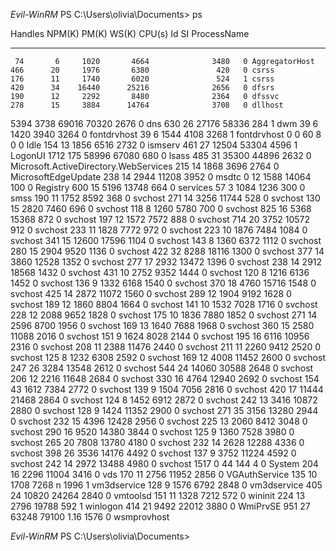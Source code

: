*Evil-WinRM* PS C:\Users\olivia\Documents> ps

Handles  NPM(K)    PM(K)      WS(K)     CPU(s)     Id  SI ProcessName
-------  ------    -----      -----     ------     --  -- -----------
     74       6     1020       4664              3480   0 AggregatorHost
    466      20     1976       6380               420   0 csrss
    176      11     1740       6020               524   1 csrss
    420      34    16440      25216              2656   0 dfsrs
    190      12     2292       8480              2364   0 dfssvc
    278      15     3884      14764              3708   0 dllhost
   5394    3738    69016      70320              2676   0 dns
    630      26    27176      58336               284   1 dwm
     39       6     1420       3940              3264   0 fontdrvhost
     39       6     1544       4108              3268   1 fontdrvhost
      0       0       60          8                 0   0 Idle
    154      13     1856       6516              2732   0 ismserv
    461      27    12504      53304              4596   1 LogonUI
   1712     175    58996      67080               680   0 lsass
    485      31    35300      44896              2632   0 Microsoft.ActiveDirectory.WebServices
    215      14     1868       3696              2764   0 MicrosoftEdgeUpdate
    238      14     2944      11208              3952   0 msdtc
      0      12     1588      14064               100   0 Registry
    600      15     5196      13748               664   0 services
     57       3     1084       1236               300   0 smss
    190      11     1752       8592               368   0 svchost
    271      14     3256      11744               528   0 svchost
    130      15     2820       7460               696   0 svchost
    118       8     1260       5780               700   0 svchost
    825      16     5368      15368               872   0 svchost
    197      12     1572       7572               888   0 svchost
    714      20     3752      10572               912   0 svchost
    233      11     1828       7772               972   0 svchost
    223      10     1876       7484              1084   0 svchost
    341      15    12600      17596              1104   0 svchost
    143       8     1360       6372              1112   0 svchost
    280      15     2904       9520              1136   0 svchost
    422      32     8288      18116              1300   0 svchost
    377      14     3860      12528              1352   0 svchost
    277      17     2932      13472              1396   0 svchost
    238      14     2912      18568              1432   0 svchost
    431      10     2752       9352              1444   0 svchost
    120       8     1216       6136              1452   0 svchost
    136       9     1332       6168              1540   0 svchost
    370      18     4760      15716              1548   0 svchost
    425      14     2872      11072              1560   0 svchost
    289      12     1904       9192              1628   0 svchost
    189      12     1860       8804              1664   0 svchost
    141      10     1532       7028              1716   0 svchost
    228      12     2088       9652              1828   0 svchost
    175      10     1836       7880              1852   0 svchost
    271      14     2596       8700              1956   0 svchost
    169      13     1640       7688              1968   0 svchost
    360      15     2580      11088              2016   0 svchost
    151       9     1624       8028              2144   0 svchost
    195      16     6116      10956              2316   0 svchost
    208      11     2388      11476              2440   0 svchost
    211      11     2260       9412              2520   0 svchost
    125       8     1232       6308              2592   0 svchost
    169      12     4008      11452              2600   0 svchost
    247      26     3284      13548              2612   0 svchost
    544      24    14060      30588              2648   0 svchost
    206      12     2216      11648              2684   0 svchost
    330      16     4764      12940              2692   0 svchost
    154      43     1612       7384              2772   0 svchost
    139       9     1504       7056              2816   0 svchost
    420      17    11444      21468              2864   0 svchost
    124       8     1452       6912              2872   0 svchost
    242      13     3416      10872              2880   0 svchost
    128       9     1424      11352              2900   0 svchost
    271      35     3156      13280              2944   0 svchost
    232      15     4396      12428              2956   0 svchost
    225      13     2060       8412              3048   0 svchost
    290      16     9520      14380              3844   0 svchost
    125       9     1360       7528              3980   0 svchost
    265      20     7808      13780              4180   0 svchost
    232      14     2628      12288              4336   0 svchost
    398      26     3536      14176              4492   0 svchost
    137       9     3752      11224              4592   0 svchost
    242      14     2972      13488              4980   0 svchost
   1517       0       44        144                 4   0 System
    204      16     2296      11004              3416   0 vds
    170      11     2756      11952              2856   0 VGAuthService
    135      10     1708       7268          n    1996   1 vm3dservice
    128       9     1576       6792              2848   0 vm3dservice
    405      24    10820      24264              2840   0 vmtoolsd
    151      11     1328       7212               572   0 wininit
    224      13     2796      19788               592   1 winlogon
    414      21     9492      22012              3880   0 WmiPrvSE
    951      27    63248      79100       1.16   1576   0 wsmprovhost


*Evil-WinRM* PS C:\Users\olivia\Documents> 

